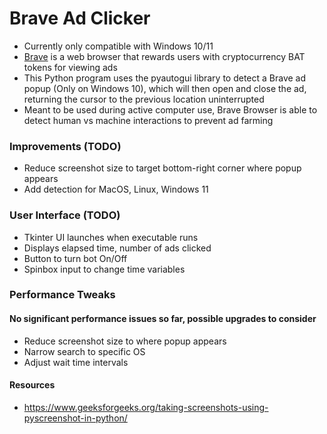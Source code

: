 # Brave Ad Clicker
- Currently only compatible with Windows 10/11
- [Brave](https://brave.com/) is a web browser that rewards users with cryptocurrency BAT tokens for viewing ads
- This Python program uses the pyautogui library to detect a Brave ad popup (Only on Windows 10), which will then open and close the ad, returning the cursor to the previous location uninterrupted
- Meant to be used during active computer use, Brave Browser is able to detect human vs machine interactions to prevent ad farming

### Improvements (TODO)
- Reduce screenshot size to target bottom-right corner where popup appears
- Add detection for MacOS, Linux, Windows 11

### User Interface (TODO)
- Tkinter UI launches when executable runs
- Displays elapsed time, number of ads clicked
- Button to turn bot On/Off
- Spinbox input to change time variables

### Performance Tweaks
#### No significant performance issues so far, possible upgrades to consider
- Reduce screenshot size to where popup appears
- Narrow search to specific OS
- Adjust wait time intervals

#### Resources
- https://www.geeksforgeeks.org/taking-screenshots-using-pyscreenshot-in-python/
